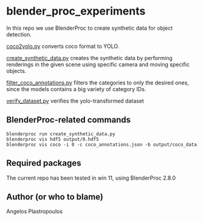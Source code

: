 # blender_proc_experiments

In this repo we use BlenderProc to create synthetic data for object detection.

[coco2yolo.py](coco2yolo.py) converts coco format to YOLO.

[create_synthetic_data.py](./coco2yolo.py) creates the synthetic data by performing renderings in the given scene using specific camera and moving specific objects.

[filter_coco_annotations.py](./create_synthetic_data.py) filters the categories to only the desired ones, since the models contains a big variety of category IDs.

[verify_dataset.py](./verify_dataset.py) verifies the yolo-transformed dataset



## BlenderProc-related commands
```
blenderproc run create_synthetic_data.py
blenderproc vis hdf5 output/0.hdf5
blenderproc vis coco -i 0 -c coco_annotations.json -b output/coco_data
```


##  Required packages
The current repo has been tested in win 11, using BlenderProc 2.8.0


## Author (or who to blame)
Angelos Plastropoulos